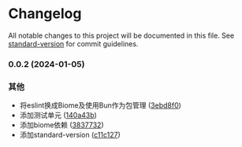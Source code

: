 # Changelog

All notable changes to this project will be documented in this file. See [standard-version](https://github.com/conventional-changelog/standard-version) for commit guidelines.

### 0.0.2 (2024-01-05)


### 其他

* 将eslint换成Biome及使用Bun作为包管理 ([3ebd8f0](https://github.com/renzp94/storage/commit/3ebd8f0728e69804f0046e80bb7cf1ee7aceeb73))
* 添加测试单元 ([140a43b](https://github.com/renzp94/storage/commit/140a43bb7934cca594aa4d0867fcb53a25d8a8e2))
* 添加biome依赖 ([3837732](https://github.com/renzp94/storage/commit/3837732d3de00609859d0938ab3c1b462d93eb32))
* 添加standard-version ([c11c127](https://github.com/renzp94/storage/commit/c11c1276307d00bc5d49b91d022d95560a22e252))

